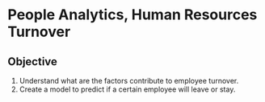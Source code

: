 # People Analytics, Human Resources Turnover

## Objective
1. Understand what are the factors contribute to employee turnover. 
2. Create a model to predict if a certain employee will leave or stay.


